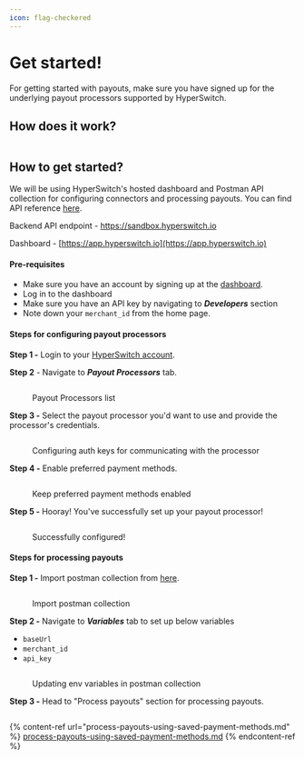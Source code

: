 ```yaml
---
icon: flag-checkered
---
```


# Get started!

For getting started with payouts, make sure you have signed up for the underlying payout processors supported by HyperSwitch.

## How does it work?

<figure><img src="../../../.gitbook/assets/image (5).png" alt=""><figcaption></figcaption></figure>

## How to get started?

We will be using HyperSwitch's hosted dashboard and Postman API collection for configuring connectors and processing payouts. You can find API reference [here](https://api-reference.hyperswitch.io/api-reference/payouts/payouts--create).

Backend API endpoint - https://sandbox.hyperswitch.io

Dashboard - [https://app.hyperswitch.io](https://app.hyperswitch.io)

#### Pre-requisites

* Make sure you have an account by signing up at the [dashboard](https://app.hyperswitch.io).
* Log in to the dashboard
* Make sure you have an API key by navigating to _**Developers**_ section
* Note down your `merchant_id` from the home page.

#### Steps for configuring payout processors

**Step 1 -** Login to your [HyperSwitch account](https://app.hyperswitch.io).

**Step 2** - Navigate to _**Payout Processors**_ tab.

<figure><img src="../../../.gitbook/assets/image (1) (1).png" alt=""><figcaption><p>Payout Processors list</p></figcaption></figure>

**Step 3 -** Select the payout processor you'd want to use and provide the processor's credentials.

<figure><img src="../../../.gitbook/assets/image (2) (1).png" alt=""><figcaption><p>Configuring auth keys for communicating with the processor</p></figcaption></figure>

**Step 4 -** Enable preferred payment methods.

<figure><img src="../../../.gitbook/assets/image (3) (1).png" alt=""><figcaption><p>Keep preferred payment methods enabled</p></figcaption></figure>

**Step 5 -** Hooray! You've successfully set up your payout processor!

<figure><img src="../../../.gitbook/assets/image (4) (1).png" alt=""><figcaption><p>Successfully configured!</p></figcaption></figure>

#### Steps for processing payouts

**Step 1 -** Import postman collection from [here](https://www.postman.com/hs-payouts/hyperswitch/collection/u6uep7u/payouts-w-hyperswitch).

<figure><img src="../../../.gitbook/assets/image (5) (1).png" alt=""><figcaption><p>Import postman collection</p></figcaption></figure>

**Step 2 -** Navigate to _**Variables**_ tab to set up below variables

* `baseUrl`
* `merchant_id`
* `api_key`

<figure><img src="../../../.gitbook/assets/image (6).png" alt=""><figcaption><p>Updating env variables in postman collection</p></figcaption></figure>

**Step 3 -** Head to "Process payouts" section for processing payouts.

<figure><img src="../../../.gitbook/assets/Screenshot 2024-10-18 at 12.10.26 PM.png" alt=""><figcaption></figcaption></figure>

{% content-ref url="process-payouts-using-saved-payment-methods.md" %}
[process-payouts-using-saved-payment-methods.md](process-payouts-using-saved-payment-methods.md)
{% endcontent-ref %}
